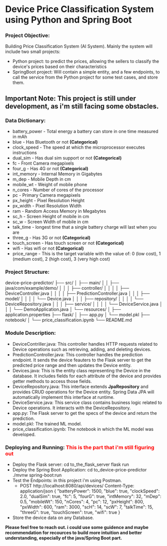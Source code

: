 # Device Price Classification System using Python and Spring Boot

### Project Objective:
Building Price Classification System (AI System).
Mainly the system will include two small projects:
- Python project: to predict the prices, allowing the sellers to classify the device's prices based on their characteristics
- SpringBoot project: Will contain a simple entity, and a few endpoints, to call the service from the Python project for some test cases, and store them.

## Important Note: This project is still under development, as i'm still facing some obstacles.



### Data Dictionary:
- battery_power - Total energy a battery can store in one time measured in mAh
- blue - Has Bluetooth or not **(Categorical)**
- clock_speed - The speed at which the microprocessor executes instructions
- dual_sim - Has dual sim support or not **(Categorical)**
- fc - Front Camera megapixels
- four_g - Has 4G or not **(Categorical)**
- int_memory - Internal Memory in Gigabytes
- m_dep - Mobile Depth in cm
- mobile_wt - Weight of mobile phone
- n_cores - Number of cores of the processor
- pc - Primary Camera megapixels
- px_height - Pixel Resolution Height
- px_width - Pixel Resolution Width
- ram - Random Access Memory in Megabytes
- sc_h - Screen Height of mobile in cm
- sc_w - Screen Width of mobile in cm
- talk_time - longest time that a single battery charge will last when you are
- three_g - Has 3G or not **(Categorical)**
- touch_screen - Has touch screen or not **(Categorical)**
- wifi - Has wifi or not **(Categorical)**
- price_range - This is the target variable with the value of: 0 (low cost), 1 (medium cost), 2 (high cost), 3 (very high cost)


### Project Structure:
device-price-predictor/
├── src/
│   ├── main/
│   │   ├── java/com/example/demo/
│   │   │   ├── controller/
│   │   │   │   ├── DeviceController.java
│   │   │   │   ├── PredictionController.java
│   │   │   ├── model/
│   │   │   │   └── Device.java
│   │   │   ├── repository/
│   │   │   │   └── DeviceRepository.java
│   │   │   ├── service/
│   │   │   │   └── DeviceService.java
│   │   │   └── DemoApplication.java
│   └── resources/
│       ├── application.properties
├── flask/
│   ├── app.py
│   └── model.pkl
├── notebook/
│   └── price_classification.ipynb
└── README.md


### Module Description:
- DeviceContriller.java: This controller handles HTTP requests related to Device operations such as retrieving, adding, and deleting devices.
- PredictionController.java: This controller handles the prediction endpoint. It sends the device feauters to the Flask server to get the predicted price range and then updates the Device entity.
- Devices.java: This is the entity class representing the Device in the database. It includes fields for each attribute of the device and provides getter methods to access those fields.
- DeviceRepository.java:  This interface extends **JpaRepository** and provides CRUD operations for the Device entity. Spring Data JPA will automatically implement this interface at runtime.
- DeviceService.java: This service class contains business logic related to Device operations. It interacts with the DeviceRepository.
- app.py: The Flask server to get the specs of the device and return the prediction.
- model.pkl: The trained ML model.
- price_classification.ipynb: The notebook in which the ML model was developed.


### Deploying and Running: <font color="red">This is the part that i'm still figuring out</font>
- Deploy the Flask server: cd to_the_flask_server flask run
- Deploy the Spring Boot Application: cd to_device-price-predictor ./mvnw spring-boot:run
- Test the Endpoints: in this project i'm using Postman. 
	- POST http://localhost:8080/api/devices/ Content-Type: application/json
		{
		    "batteryPower": 1500,
		    "blue": true,
		    "clockSpeed": 2.0,
		    "dualSim": true,
		    "fc": 5,
		    "fourG": true,
		    "intMemory": 32,
		    "mDep": 0.5,
		    "mobileWt": 150,
		    "nCores": 4,
		    "pc": 12,
		    "pxHeight": 800,
		    "pxWidth": 600,
		    "ram": 3000,
		    "scH": 14,
		    "scW": 7,
		    "talkTime": 15,
		    "threeG": true,
		    "touchScreen": true,
		    "wifi": true
		}
- Store the device data on any Database.



**Please feel free to reach out. i could use some guidence and maybe recommendation for recources to build more intuition and better understanding, especially of the java/Spring Boot part.**